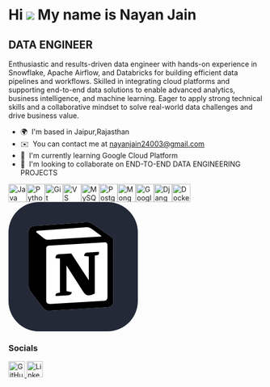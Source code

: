 Hi ![](https://user-images.githubusercontent.com/18350557/176309783-0785949b-9127-417c-8b55-ab5a4333674e.gif) My name is Nayan Jain
===================================================================================================================================

DATA ENGINEER
-------------

Enthusiastic and results-driven data engineer with hands-on experience in Snowflake, Apache Airflow, and Databricks for building efficient data pipelines and workflows. Skilled in integrating cloud platforms and supporting end-to-end data solutions to enable advanced analytics, business intelligence, and machine learning. Eager to apply strong technical skills and a collaborative mindset to solve real-world data challenges and drive business value.

* 🌍  I'm based in Jaipur,Rajasthan
* ✉️  You can contact me at [nayanjain24003@gmail.com](mailto:nayanjain24003@gmail.com)
* 🧠  I'm currently learning Google Cloud Platform
* 👥  I'm looking to collaborate on END-TO-END DATA ENGINEERING PROJECTS

<p align="left">
<a href="https://www.oracle.com/java/" target="_blank" rel="noreferrer"><img src="https://raw.githubusercontent.com/danielcranney/readme-generator/main/public/icons/skills/java-colored.svg" alt="Java" title="Java" width="36" height="36" /></a><a href="https://www.python.org/" target="_blank" rel="noreferrer"><img src="https://raw.githubusercontent.com/danielcranney/readme-generator/main/public/icons/skills/python-colored.svg" alt="Python" title="Python" width="36" height="36" /></a><a href="https://git-scm.com/" target="_blank" rel="noreferrer"><img src="https://raw.githubusercontent.com/danielcranney/readme-generator/main/public/icons/skills/git-colored.svg" alt="Git" title="Git" width="36" height="36" /></a><a href="https://code.visualstudio.com/" target="_blank" rel="noreferrer"><img src="https://raw.githubusercontent.com/danielcranney/readme-generator/main/public/icons/skills/visualstudiocode-colored.svg" alt="VS Code" title="VS Code" width="36" height="36" /></a><a href="https://www.mysql.com/" target="_blank" rel="noreferrer"><img src="https://raw.githubusercontent.com/danielcranney/readme-generator/main/public/icons/skills/mysql-colored.svg" alt="MySQL" title="MySQL" width="36" height="36" /></a><a href="https://www.postgresql.org/" target="_blank" rel="noreferrer"><img src="https://raw.githubusercontent.com/danielcranney/readme-generator/main/public/icons/skills/postgresql-colored.svg" alt="PostgreSQL" title="PostgreSQL" width="36" height="36" /></a><a href="https://www.mongodb.com/" target="_blank" rel="noreferrer"><img src="https://raw.githubusercontent.com/danielcranney/readme-generator/main/public/icons/skills/mongodb-colored.svg" alt="MongoDB" title="MongoDB" width="36" height="36" /></a><a href="https://cloud.google.com/" target="_blank" rel="noreferrer"><img src="https://raw.githubusercontent.com/danielcranney/readme-generator/main/public/icons/skills/googlecloud-colored.svg" alt="Google Cloud" title="Google Cloud" width="36" height="36" /></a><a href="https://www.djangoproject.com/" target="_blank" rel="noreferrer"><img src="https://raw.githubusercontent.com/danielcranney/readme-generator/main/public/icons/skills/django-colored-dark.svg" alt="Django" title="Django" width="36" height="36" /></a><a href="https://www.docker.com/" target="_blank" rel="noreferrer"><img src="https://raw.githubusercontent.com/danielcranney/readme-generator/main/public/icons/skills/docker-colored.svg" alt="Docker" title="Docker" width="36" height="36" /></a><a><svg width="256" height="256" viewBox="0 0 256 256" fill="none" xmlns="http://www.w3.org/2000/svg">
<g clip-path="url(#clip0_33_867)">
<path d="M196 0H60C26.8629 0 0 26.8629 0 60V196C0 229.137 26.8629 256 60 256H196C229.137 256 256 229.137 256 196V60C256 26.8629 229.137 0 196 0Z" fill="#242938"/>
<g clip-path="url(#clip1_33_867)">
<path d="M50.5298 47.548L147.362 40.3958C159.257 39.3755 162.313 40.0633 169.792 45.5005L200.702 67.2758C205.8 71.0208 207.498 72.041 207.498 76.1185V195.544C207.498 203.029 204.78 207.456 195.265 208.132L82.8172 214.943C75.6772 215.28 72.277 214.26 68.5372 209.495L45.775 179.895C41.6923 174.448 40 170.37 40 165.603V59.448C40 53.3283 42.7178 48.2253 50.5298 47.548Z" fill="white"/>
<path fill-rule="evenodd" clip-rule="evenodd" d="M147.362 40.3975L50.5298 47.5498C42.7178 48.2253 40 53.33 40 59.448V165.603C40 170.368 41.6923 174.446 45.775 179.895L68.5372 209.493C72.277 214.258 75.6772 215.28 82.8172 214.941L195.267 208.133C204.775 207.456 207.499 203.029 207.499 195.546V76.1203C207.499 72.2528 205.972 71.138 201.474 67.8375L169.792 45.5005C162.314 40.0633 159.257 39.3755 147.362 40.3958V40.3975ZM85.36 74.1655C76.1777 74.7833 74.0952 74.9233 68.8803 70.683L55.6222 60.1375C54.2747 58.7725 54.952 57.0698 58.347 56.7303L151.435 49.928C159.252 49.2455 163.323 51.9703 166.38 54.3503L182.345 65.9178C183.027 66.2625 184.725 68.2978 182.683 68.2978L86.55 74.085L85.36 74.1655ZM74.6553 194.525V93.1425C74.6553 88.715 76.015 86.6728 80.0855 86.3298L190.5 79.8653C194.245 79.5275 195.937 81.9075 195.937 86.328V187.035C195.937 191.463 195.255 195.208 189.142 195.546L83.4823 201.671C77.3695 202.008 74.657 199.973 74.657 194.525H74.6553ZM178.955 98.578C179.633 101.641 178.955 104.703 175.893 105.053L170.8 106.063V180.916C166.378 183.296 162.307 184.655 158.906 184.655C153.468 184.655 152.11 182.952 148.038 177.853L114.736 125.458V176.15L125.271 178.536C125.271 178.536 125.271 184.661 116.771 184.661L93.3382 186.02C92.6558 184.655 93.3382 181.255 95.713 180.578L101.833 178.88V111.855L93.34 111.168C92.6575 108.105 94.355 103.683 99.115 103.34L124.257 101.648L158.907 154.72V107.767L150.075 106.752C149.393 103.002 152.11 100.277 155.505 99.9448L178.955 98.578Z" fill="black"/>
</g>
</g>
<defs>
<clipPath id="clip0_33_867">
<rect width="256" height="256" fill="white"/>
</clipPath>
<clipPath id="clip1_33_867">
<rect width="175" height="175" fill="white" transform="translate(40 40)"/>
</clipPath>
</defs>
</svg></a>
</p>

### Socials

<p align="left"> <a href="https://www.github.com/NAYANJ7" target="_blank" rel="noreferrer"> <picture> <source media="(prefers-color-scheme: dark)" srcset="https://raw.githubusercontent.com/danielcranney/readme-generator/main/public/icons/socials/github-dark.svg" /> <source media="(prefers-color-scheme: light)" srcset="https://raw.githubusercontent.com/danielcranney/readme-generator/main/public/icons/socials/github.svg" /> <img src="https://raw.githubusercontent.com/danielcranney/readme-generator/main/public/icons/socials/github.svg" width="32" height="32" alt="GitHub" title="GitHub" /> </picture> </a> <a href="https://www.linkedin.com/in/nayan-jain007" target="_blank" rel="noreferrer"> <picture> <source media="(prefers-color-scheme: dark)" srcset="https://raw.githubusercontent.com/danielcranney/readme-generator/main/public/icons/socials/linkedin-dark.svg" /> <source media="(prefers-color-scheme: light)" srcset="https://raw.githubusercontent.com/danielcranney/readme-generator/main/public/icons/socials/linkedin.svg" /> <img src="https://raw.githubusercontent.com/danielcranney/readme-generator/main/public/icons/socials/linkedin.svg" width="32" height="32" alt="LinkedIn" title="LinkedIn" /> </picture> </a></p>

